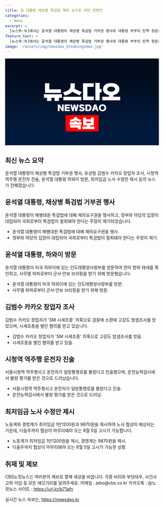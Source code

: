 ```yaml
---
title: 윤 대통령 채상명 특검법 재의 요구로 국민 전면전
categories:
  - News
excerpt: >
  [뉴스쏙:속]에서는 윤석열 대통령의 채상병 특검법 거부권 행사와 대통령 부부의 탄핵 청문회, 이재명 전 민주당 대표의 연임 도전 선언, 김범수 카카오 창업자의 SM엔터 시세조종 의혹 조사, 시청역 역주행사고 운전자의 일방통행 미숙 주장, 그리고 내년 최저임금 노사 수정안 제시 등 다양한 이슈를 신속하게 전달합니다. 더 자세한 내용은 사이트에서 확인하세요. [뉴스쏙:속], 꼭 들어야 할 뉴스만 뽑아 전달드립니다. 🔗https://url.kr/b71afn
feature_text: >
  [뉴스쏙:속]에서는 윤석열 대통령의 채상병 특검법 거부권 행사와 대통령 부부의 탄핵 청문회, 이재명 전 민주당 대표의 연임 도전 선언, 김범수 카카오 창업자의 SM엔터 시세조종 의혹 조사, 시청역 역주행사고 운전자의 일방통행 미숙 주장, 그리고 내년 최저임금 노사 수정안 제시 등 다양한 이슈를 신속하게 전달합니다. 더 자세한 내용은 사이트에서 확인하세요. [뉴스쏙:속], 꼭 들어야 할 뉴스만 뽑아 전달드립니다. 🔗https://url.kr/b71afn
image: '/assets/img/newsdao_breakingnews.jpg'
---
```


<p><img src="/assets/img/newsdao_breakingnews.jpg" alt="ontimetimes 속보" /></p>

<h2 data-ke-size="size26">최신 뉴스 요약</h2>

<p data-ke-size="size16">윤석열 대통령이 채상병 특검법 거부권 행사, 유상범 김범수 카카오 창업자 조사, 시청역 역주행 운전자 진술, 윤석열 대통령 하와이 방문, 최저임금 노사 수정안 제시 등의 뉴스가 전해졌습니다.</p>

<h2 data-ke-size="size26">윤석열 대통령, 채상병 특검법 거부권 행사</h2>

<p data-ke-size="size16">윤석열 대통령이 해병대원 특검법에 대해 재의요구권을 행사하고, 정부와 야당의 입장이 대립되어 국회로부터 특검법이 철회돼야 한다는 주장이 제기되었습니다.</p>

<ul>
  <li>윤석열 대통령이 해병대원 특검법에 대해 재의요구권을 행사.</li>
  <li>정부와 야당의 입장이 대립되어 국회로부터 특검법이 철회돼야 한다는 주장이 제기.</li>
</ul>

<h2 data-ke-size="size26">윤석열 대통령, 하와이 방문</h2>

<p data-ke-size="size16">윤석열 대통령이 미국 하와이에 있는 인도태평양사령부를 방문하여 한미 방위 태세를 확인하고, 사무엘 파파로부터 군사·안보 브리핑을 받기 위해 방문했습니다.</p>

<ul>
  <li>윤석열 대통령이 미국 하와이에 있는 인도태평양사령부를 방문.</li>
  <li>사무엘 파파로부터 군사·안보 브리핑을 받기 위해 방문.</li>
</ul>

<h2 data-ke-size="size26">김범수 카카오 창업자 조사</h2>

<p data-ke-size="size16">김범수 카카오 창업자가 'SM 시세조종' 의혹으로 검찰에 소환돼 고강도 밤샘조사를 받았으며, 시세조종을 벌인 혐의를 받고 있습니다.</p>

<ul>
  <li>김범수 카카오 창업자가 'SM 시세조종' 의혹으로 고강도 밤샘조사를 받음.</li>
  <li>시세조종을 벌인 혐의를 받고 있음.</li>
</ul>

<h2 data-ke-size="size26">시청역 역주행 운전자 진술</h2>

<p data-ke-size="size16">서울시청역 역주행사고 운전자가 일방통행로를 몰랐다고 진술했으며, 운전능력검사에서 불량 평가를 받은 것으로 드러났습니다.</p>

<ul>
  <li>서울시청역 역주행사고 운전자가 일방통행로를 몰랐다고 진술.</li>
  <li>운전능력검사에서 불량 평가를 받은 것으로 드러남.</li>
</ul>

<h2 data-ke-size="size26">최저임금 노사 수정안 제시</h2>

<p data-ke-size="size16">노동계와 경영계가 최저임금 1만1200원과 9870원을 제시하여 노사 협상이 예상되는 가운데, 다음주까지 협상이 마무리돼야 오는 8월 5일 고시가 가능합니다.</p>

<ul>
  <li>노동계가 최저임금 1만1200원을 제시, 경영계는 9870원을 제시.</li>
  <li>다음주까지 협상이 마무리돼야 오는 8월 5일 고시가 가능한 상황.</li>
</ul>

<h2 data-ke-size="size26">취재 및 제보</h2>

<p data-ke-size="size16">CBS노컷뉴스는 여러분의 제보로 함께 세상을 바꿉니다. 각종 비리와 부당대우, 사건사고와 미담 등 모든 얘깃거리를 알려주세요. 이메일 : jebo@cbs.co.kr 카카오톡 : @노컷뉴스 사이트 : <a href="https://url.kr/b71afn">https://url.kr/b71afn</a></p>
실시간 뉴스 속보는, <a href="https://newsdao.kr" rel="dofollow">https://newsdao.kr</a>


